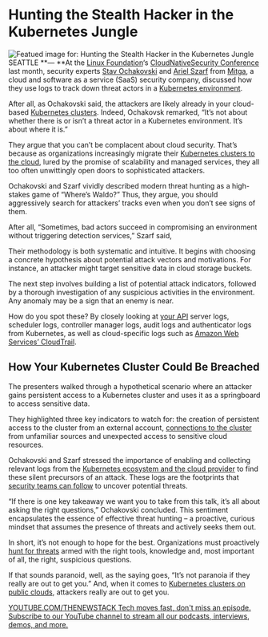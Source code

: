 # Hunting the Stealth Hacker in the Kubernetes Jungle
![Featued image for: Hunting the Stealth Hacker in the Kubernetes Jungle](https://cdn.thenewstack.io/media/2024/07/8bc09b6e-cncf-security-1024x684.jpg)
SEATTLE **— **At the [Linux Foundation](https://training.linuxfoundation.org/training/course-catalog/?utm_content=inline+mention)‘s [CloudNativeSecurity Conference](https://events.linuxfoundation.org/cloudnativesecuritycon-north-america/) last month, security experts [Stav Ochakovski](https://www.linkedin.com/in/stav-ochakovski) and [Ariel Szarf](https://www.linkedin.com/in/ariel-szarf-89b024197/?originalSubdomain=il) from [Mitga](https://www.mitiga.io/about/about-us), a cloud and software as a service (SaaS) security company, discussed how they use logs to track down threat actors in a [Kubernetes environment](https://thenewstack.io/Kubernetes).

After all, as Ochakovski said, the attackers are likely already in your cloud-based [Kubernetes clusters](https://thenewstack.io/managing-kubernetes-clusters-for-platform-engineers/). Indeed, Ochakovsk remarked, “It’s not about whether there is or isn’t a threat actor in a Kubernetes environment. It’s about where it is.”

They argue that you can’t be complacent about cloud security. That’s because as organizations increasingly migrate their [Kubernetes clusters to the cloud](https://thenewstack.io/using-prometheus-to-monitor-kubernetes-clusters-running-cloud-foundry/), lured by the promise of scalability and managed services, they all too often unwittingly open doors to sophisticated attackers.

Ochakovski and Szarf vividly described modern threat hunting as a high-stakes game of “Where’s Waldo?” Thus, they argue, you should aggressively search for attackers’ tracks even when you don’t see signs of them.

After all, “Sometimes, bad actors succeed in compromising an environment without triggering detection services,” Szarf said,

Their methodology is both systematic and intuitive. It begins with choosing a concrete hypothesis about potential attack vectors and motivations. For instance, an attacker might target sensitive data in cloud storage buckets.

The next step involves building a list of potential attack indicators, followed by a thorough investigation of any suspicious activities in the environment. Any anomaly may be a sign that an enemy is near.

How do you spot these? By closely looking at [your API](https://thenewstack.io/API-management/) server logs, scheduler logs, controller manager logs, audit logs and authenticator logs from Kubernetes, as well as cloud-specific logs such as [Amazon Web Services’ CloudTrail](https://docs.aws.amazon.com/awscloudtrail/latest/userguide/cloudtrail-user-guide.html).

## How Your Kubernetes Cluster Could Be Breached
The presenters walked through a hypothetical scenario where an attacker gains persistent access to a Kubernetes cluster and uses it as a springboard to access sensitive data.

They highlighted three key indicators to watch for: the creation of persistent access to the cluster from an external account, [connections to the cluster](https://thenewstack.io/simplifying-cluster-connectivity-with-istio-service-mesh/) from unfamiliar sources and unexpected access to sensitive cloud resources.

Ochakovski and Szarf stressed the importance of enabling and collecting relevant logs from the [Kubernetes ecosystem and the cloud provider](https://thenewstack.io/kubernetes-autoscaling-q-a-with-fairwinds-cto-andy-suderman/) to find these silent precursors of an attack. These logs are the footprints that [security teams can follow](https://thenewstack.io/observability-is-shifting-left-following-security-and-ops/) to uncover potential threats.

“If there is one key takeaway we want you to take from this talk, it’s all about asking the right questions,” Ochakovski concluded. This sentiment encapsulates the essence of effective threat hunting – a proactive, curious mindset that assumes the presence of threats and actively seeks them out.

In short, it’s not enough to hope for the best. Organizations must proactively [hunt for threats](https://thenewstack.io/5-ways-to-automate-threat-hunting/) armed with the right tools, knowledge and, most important of all, the right, suspicious questions.

If that sounds paranoid, well, as the saying goes, “It’s not paranoia if they really are out to get you.” And, when it comes to [Kubernetes clusters on public clouds](https://thenewstack.io/private-vs-public-cloud-how-kubernetes-shifts-the-balance/), attackers really are out to get you.

[
YOUTUBE.COM/THENEWSTACK
Tech moves fast, don't miss an episode. Subscribe to our YouTube
channel to stream all our podcasts, interviews, demos, and more.
](https://youtube.com/thenewstack?sub_confirmation=1)